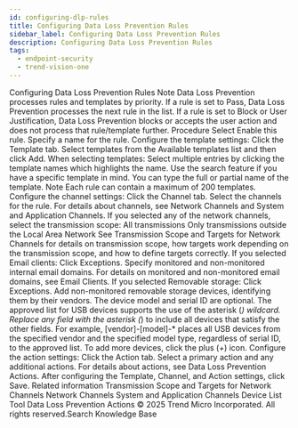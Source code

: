 ```yaml
---
id: configuring-dlp-rules
title: Configuring Data Loss Prevention Rules
sidebar_label: Configuring Data Loss Prevention Rules
description: Configuring Data Loss Prevention Rules
tags:
  - endpoint-security
  - trend-vision-one
---
```


 Configuring Data Loss Prevention Rules Note Data Loss Prevention processes rules and templates by priority. If a rule is set to Pass, Data Loss Prevention processes the next rule in the list. If a rule is set to Block or User Justification, Data Loss Prevention blocks or accepts the user action and does not process that rule/template further. Procedure Select Enable this rule. Specify a name for the rule. Configure the template settings: Click the Template tab. Select templates from the Available templates list and then click Add. When selecting templates: Select multiple entries by clicking the template names which highlights the name. Use the search feature if you have a specific template in mind. You can type the full or partial name of the template. Note Each rule can contain a maximum of 200 templates. Configure the channel settings: Click the Channel tab. Select the channels for the rule. For details about channels, see Network Channels and System and Application Channels. If you selected any of the network channels, select the transmission scope: All transmissions Only transmissions outside the Local Area Network See Transmission Scope and Targets for Network Channels for details on transmission scope, how targets work depending on the transmission scope, and how to define targets correctly. If you selected Email clients: Click Exceptions. Specify monitored and non-monitored internal email domains. For details on monitored and non-monitored email domains, see Email Clients. If you selected Removable storage: Click Exceptions. Add non-monitored removable storage devices, identifying them by their vendors. The device model and serial ID are optional. The approved list for USB devices supports the use of the asterisk (*) wildcard. Replace any field with the asterisk (*) to include all devices that satisfy the other fields. For example, [vendor]-[model]-* places all USB devices from the specified vendor and the specified model type, regardless of serial ID, to the approved list. To add more devices, click the plus (+) icon. Configure the action settings: Click the Action tab. Select a primary action and any additional actions. For details about actions, see Data Loss Prevention Actions. After configuring the Template, Channel, and Action settings, click Save. Related information Transmission Scope and Targets for Network Channels Network Channels System and Application Channels Device List Tool Data Loss Prevention Actions © 2025 Trend Micro Incorporated. All rights reserved.Search Knowledge Base